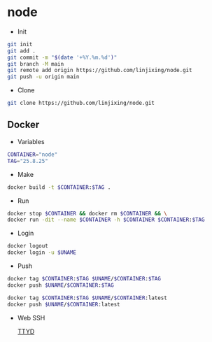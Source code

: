 # node

- Init

```bash
git init
git add .
git commit -m "$(date '+%Y.%m.%d')"
git branch -M main
git remote add origin https://github.com/linjixing/node.git
git push -u origin main
```

- Clone

```bash
git clone https://github.com/linjixing/node.git
```

## Docker

- Variables

```bash
CONTAINER="node"
TAG="25.8.25"
```

- Make

```bash
docker build -t $CONTAINER:$TAG .
```

- Run

```bash
docker stop $CONTAINER && docker rm $CONTAINER && \
docker run -dit --name $CONTAINER -h $CONTAINER $CONTAINER:$TAG
```

- Login

```bash
docker logout
docker login -u $UNAME
```

- Push

```bash
docker tag $CONTAINER:$TAG $UNAME/$CONTAINER:$TAG
docker push $UNAME/$CONTAINER:$TAG

docker tag $CONTAINER:$TAG $UNAME/$CONTAINER:latest
docker push $UNAME/$CONTAINER:latest
```

- Web SSH

    [TTYD](http://localhost:8081)
